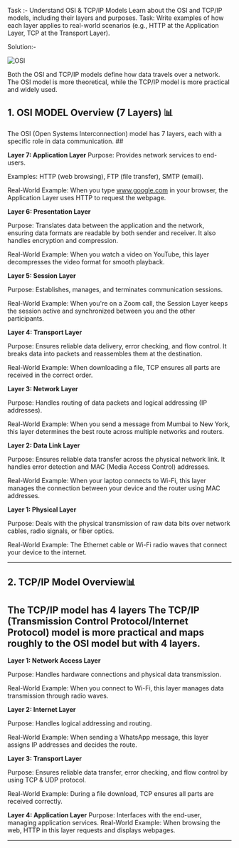 Task :-
Understand OSI & TCP/IP Models Learn about the OSI and TCP/IP models, including their layers and purposes. Task: Write examples of how each layer applies to real-world scenarios (e.g., HTTP at the Application Layer, TCP at the Transport Layer).

Solution:-

![OSI](https://github.com/user-attachments/assets/baa88c4d-0db1-45e3-8f82-f30250ebc886)

Both the OSI and TCP/IP models define how data travels over a network. The OSI model is more theoretical, while the TCP/IP model is more practical and widely used.
## 1. OSI MODEL Overview (7 Layers) 📊 
The OSI (Open Systems Interconnection) model has 7 layers, each with a specific role in data communication. ##

**Layer 7: Application Layer**
Purpose: Provides network services to end-users.

Examples: HTTP (web browsing), FTP (file transfer), SMTP (email).

Real-World Example: When you type www.google.com in your browser, the Application Layer uses HTTP to request the webpage.

**Layer 6: Presentation Layer**

Purpose: Translates data between the application and the network, ensuring data formats are readable by both sender and receiver. It also handles encryption and compression.

Real-World Example: When you watch a video on YouTube, this layer decompresses the video format for smooth playback.

**Layer 5: Session Layer**

Purpose: Establishes, manages, and terminates communication sessions.

Real-World Example: When you're on a Zoom call, the Session Layer keeps the session active and synchronized between you and the other participants.

**Layer 4: Transport Layer**

Purpose: Ensures reliable data delivery, error checking, and flow control. It breaks data into packets and reassembles them at the destination.

Real-World Example: When downloading a file, TCP ensures all parts are received in the correct order.

**Layer 3: Network Layer**

Purpose: Handles routing of data packets and logical addressing (IP addresses).

Real-World Example: When you send a message from Mumbai to New York, this layer determines the best route across multiple networks and routers.

**Layer 2: Data Link Layer**

Purpose: Ensures reliable data transfer across the physical network link. It handles error detection and MAC (Media Access Control) addresses.

Real-World Example: When your laptop connects to Wi-Fi, this layer manages the connection between your device and the router using MAC addresses.

**Layer 1: Physical Layer**

Purpose: Deals with the physical transmission of raw data bits over network cables, radio signals, or fiber optics.

Real-World Example: The Ethernet cable or Wi-Fi radio waves that connect your device to the internet.




---
## 2. TCP/IP Model Overview📊
The TCP/IP model has **4 layers** 
The TCP/IP (Transmission Control Protocol/Internet Protocol) model is more practical and maps roughly to the OSI model but with 4 layers.
---
**Layer 1: Network Access Layer**

Purpose: Handles hardware connections and physical data transmission.

Real-World Example: When you connect to Wi-Fi, this layer manages data transmission through radio waves.

**Layer 2: Internet Layer**

Purpose: Handles logical addressing and routing.

Real-World Example: When sending a WhatsApp message, this layer assigns IP addresses and decides the route.

**Layer 3: Transport Layer**

Purpose: Ensures reliable data transfer, error checking, and flow control by using TCP & UDP protocol.

Real-World Example: During a file download, TCP ensures all parts are received correctly.

**Layer 4: Application Layer**
Purpose: Interfaces with the end-user, managing application services.
Real-World Example: When browsing the web, HTTP in this layer requests and displays webpages.

---

